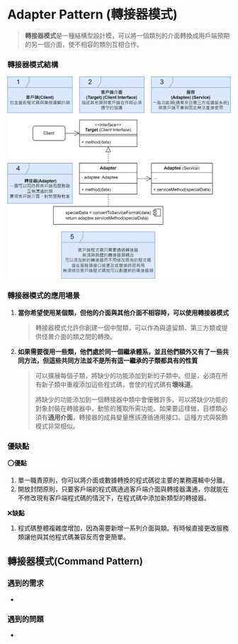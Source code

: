 # Adapter Pattern (轉接器模式)

> **轉接器模式**是一種結構型設計模，可以將一個類別的介面轉換成用戶端預期的另一個介面，使不相容的類別互相合作。

### 轉接器模式結構

![轉接器模式結構](./%E8%BD%89%E6%8E%A5%E5%99%A8%E6%A8%A1%E5%BC%8F%E6%9E%B6%E6%A7%8B.png)

### 轉接器模式的應用場景

1. **當你希望使用某個類，但他的介面與其他介面不相容時，可以使用轉接器模式**

    > 轉接器模式允許你創建一個中間類，可以作為與遺留類、第三方類或提供怪異介面的類之間的轉換。

2. **如果需要復用一些類，他們處於同一個繼承體系，並且他們額外又有了一些共同方法，但這些共同方法並不是所有這一繼承的子類都具有的性質**
    > 可以擴展每個子類，將缺少的功能添加到新的子類中。但是，必須在所有新子類中重複添加這些程式碼，會使的程式碼有**壞味道**。
    >
    > 將缺少的功能添加到一個轉接器中類中會優雅許多。可以將缺少功能的對象封裝在轉接器中，動態的獲取所需功能。如果要這樣做，目標類必須有**通用介面**，轉接器的成員變量應該遵循通用接口。這種方式與裝飾模式非常相似。

### 優缺點

:o:**優點**

1. 單一職責原則，你可以將介面或數據轉換的程式碼從主要的業務邏輯中分離。
2. 開放封閉原則，只要客戶端的程式碼通過客戶端介面與轉接器溝通，你就能在不修改現有客戶端程式碼的情況下，在程式碼中添加新類型的轉接器。

:x:**缺點**

1. 程式碼整體複雜度增加，因為需要新增一系列介面與類。有時候直接更改服務類讓他與其他程式碼兼容反而會更簡單。

## 轉接器模式(Command Pattern)

### 遇到的需求

-

### 遇到的問題

-
